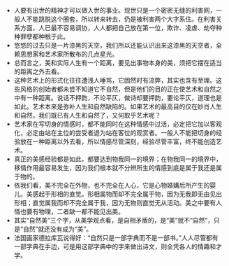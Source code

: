 - 人要有出世的精神才可以做入世的事业。现世只是一个密密无缝的利害网，一般人不能跳脱这个圈套，所以转来转去，仍是被利害两个大字系住。在利害关系方面，人已最不容易调协，人人都把自己放在第一位，欺诈、凌虐、劫夺种种罪孽都种根于此。 
- 悠悠的过去只是一片漆黑的天空，我们所以还能认识出来这漆黑的天空者，全赖思想家和艺术家所散布的几点星光。 
- 总而言之，美和实际人生有一个距离，要见出事物本身的美，须把它摆在适当的距离之外去看。 
- 这种艺术上的形式化往往遭浅人唾骂，它固然时有流弊，其实也含有至理。这些风格的创始者都未尝不知道它不自然，但是他们的目的正在使艺术和自然之中有一种距离。说话不押韵，不论平仄，做诗却要押韵，要论平仄，道理也是如此。艺术本来是弥补人生和自然缺陷的。如果艺术的最高目的仅在妙肖人生和自然，我们既已有人生和自然了，又何取乎艺术呢？ 
- 艺术家在写切身的情感时，都不能同时在这种情感中过活，必定把它加以客观化，必定由站在主位的尝受者退为站在客位的观赏者。一般人不能把切身的经验放在一种距离以外去看，所以情感尽管深刻，经验尽管丰富，终不能创造艺术。 
- 真正的美感经验都是如此，都要达到物我同一的境界；在物我同一的境界中，移情作用最容易发生，因为我们根本就不分辨所生的情感到底是属于我还是属于物的。 
- 依我们看，美不完全在外物，也不完全在人心，它是心物婚媾后所产生的婴儿。美感起于形相的直觉。形相属物而却不完全属于物，因为无我即无由见出形相；直觉属我而却不完全属于我，因为无物则直觉无从活动。美之中要有人情也要有物理，二者缺一都不能见出美。 
- 其实“自然美”三个字，从美学观点看，是自相矛盾的，是“美”就不“自然”，只是“自然”就还没有成为“美”。 
- 法国画家德拉库瓦说得好：“自然只是一部字典而不是一部书。”人人尽管都有一部字典在手边，可是用这部字典中的字来做出诗文，则全凭各人的情趣和才学。